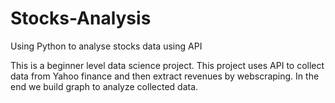 # Stocks-Analysis
Using Python to analyse stocks data using API

This is a beginner level data science project. This project uses API to collect data from Yahoo finance and then extract revenues by webscraping. 
In the end we build graph to analyze collected data.
